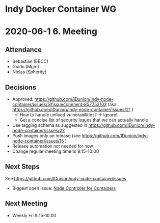Indy Docker Container WG
=========================

2020-06-1 6. Meeting
===========================


Attendance
-----------

- Sebastian (EECC)
- Guido (Mgm)
- Niclas (Spherity)


Decisions
----------

- Approved: https://github.com/IDunion/indy-node-container/issues/5#issuecomment-857753103 (aka https://github.com/IDunion/indy-node-container/issues/21 )
  - How to handle unfixed vulnerabilities? -> Ignore!
  - Get a concise list of security issues that we can actually handle
- Use tagging schema as suggested in https://github.com/IDunion/indy-node-container/issues/22
- Push images only on release (see https://github.com/IDunion/indy-node-container/issues/15 )
- Release automation not needed for now
- Change regular meeting time to 9:15-10:00

Next Steps
---------------

See https://github.com/IDunion/indy-node-container/issues

- Biggest open issue: [Node Controller for Containers](https://github.com/IDunion/indy-node-container/issues/8)


Next Meeting
----------------

- Weekly Fri 9:15-10:00
